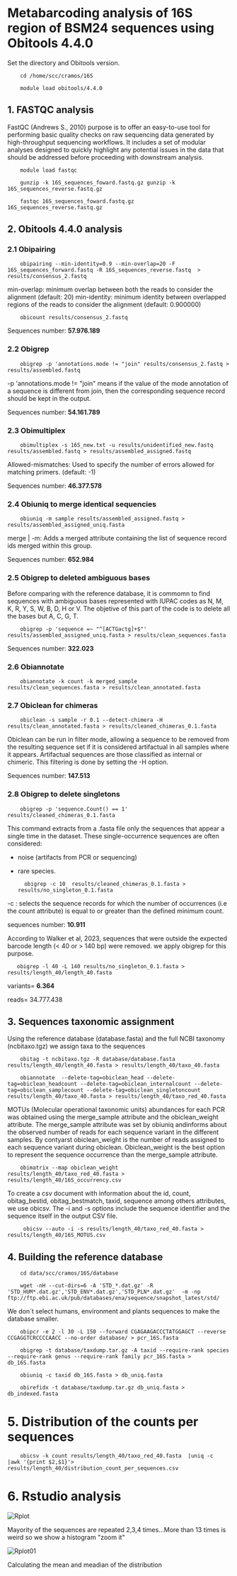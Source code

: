 # Metabarcoding analysis of 16S region of BSM24 sequences using Obitools 4.4.0 

Set the directory and Obitools version.

        cd /home/scc/cramos/16S

        module load obitools/4.4.0        

## 1. FASTQC analysis


FastQC (Andrews S., 2010) purpose is to offer an easy-to-use tool for performing basic quality checks on raw sequencing data generated by high-throughput sequencing workflows. It includes a set of modular analyses designed to quickly highlight any potential issues in the data that should be addressed before proceeding with downstream analysis.

        module load fastqc
        
        gunzip -k 16S_sequences_foward.fastq.gz gunzip -k 16S_sequences_reverse.fastq.gz
        
        fastqc 16S_sequences_foward.fastq.gz 16S_sequences_reverse.fastq.gz

## 2. Obitools 4.4.0  analysis

### 2.1 Obipairing

        obipairing --min-identity=0.9 --min-overlap=20 -F 16S_sequences_forward.fastq -R 16S_sequences_reverse.fastq  > results/consensus_2.fastq

min-overlap: minimum overlap between both the reads to consider the alignment (default: 20)
min-identity: minimum identity between overlapped regions of the reads to consider the alignment (default: 0.900000)

        obicount results/consensus_2.fastq

Sequences number: **57.976.189**

### 2.2 Obigrep

        obigrep -p 'annotations.mode != "join" results/consensus_2.fastq > results/assembled.fastq

-p 'annotations.mode != "join" means if the value of the mode annotation of a sequence is different from join, then the corresponding sequence record should be kept in the output.

Sequences number: **54.161.789**

### 2.3 Obimultiplex

        obimultiplex -s 16S_new.txt -u results/unidentified_new.fastq results/assembled.fastq > results/assembled_assigned.fastq
      
Allowed-mismatches: Used to specify the number of errors allowed for matching primers. (default: -1)

Sequences number: **46.377.578**

### 2.4 Obiuniq to merge identical sequencies 

        obiuniq -m sample results/assembled_assigned.fastq > results/assembled_assigned_uniq.fasta

merge | -m: Adds a merged attribute containing the list of sequence record ids merged within this group.

Sequences number: **652.984**

### 2.5 Obigrep to deleted ambiguous bases

Before comparing with the reference database, it is commomn to find sequences with ambiguous bases represented with IUPAC codes as N, M, K, R, Y, S, W, B, D, H or V.
The objetive of this part of the code is to delete all the bases but A, C, G, T. 


        obigrep -p 'sequence =~ "^[ACTGactg]+$"' results/assembled_assigned_uniq.fasta > results/clean_sequences.fasta

Sequences number: **322.023**

### 2.6 Obiannotate

        obiannotate -k count -k merged_sample results/clean_sequences.fasta > results/clean_annotated.fasta

### 2.7 Obiclean for chimeras

        obiclean -s sample -r 0.1 --detect-chimera -H results/clean_annotated.fasta > results/cleaned_chimeras_0.1.fasta

Obiclean can be run in filter mode, allowing a sequence to be removed from the resulting sequence set if it is considered artifactual in all samples where it appears. Artifactual                sequences are those classified as internal or chimeric. This filtering is done by setting the -H option.

Sequences number: **147.513**

### 2.8 Obigrep to delete singletons 

        obigrep -p 'sequence.Count() == 1' results/cleaned_chimeras_0.1.fasta

This command extracts from a .fasta file only the sequences that appear a single time in the dataset. These single-occurrence sequences are often considered:
- noise (artifacts from PCR or sequencing)
- rare species.

        obigrep -c 10  results/cleaned_chimeras_0.1.fasta > results/no_singleton_0.1.fasta

-c <COUNT>: selects the sequence records for which the number of occurrences (i.e the count attribute) is equal to or greater than the defined minimum count.

sequences number: **10.911**

According to Walker et al, 2023, sequences that were outside the expected barcode length (< 40 or > 140 bp) were removed. we apply obigrep for this purpose.

       obigrep -l 40 -L 140 results/no_singleton_0.1.fasta > results/length_40/length_40.fasta  
        
variants= **6.364**

reads= 34.777.438

## 3. Sequences taxonomic assignment

Using the reference database (database.fasta) and the full NCBI taxonomy (ncbitaxo.tgz) we assign taxa to the sequences

        obitag -t ncbitaxo.tgz -R database/database.fasta results/length_40/length_40.fasta > results/length_40/taxo_40.fasta

        obiannotate  --delete-tag=obiclean_head --delete-tag=obiclean_headcount --delete-tag=obiclean_internalcount --delete-tag=obiclean_samplecount --delete-tag=obiclean_singletoncount results/length_40/taxo_40.fasta > results/length_40/taxo_red_40.fasta

MOTUs (Molecular operational taxonomic units) abundances for each PCR was obtained using the merge_sample attribute and the obiclean_weight attribute. 
The merge_sample attribute was set by obiuniq andinforms about the observed number of reads for each sequence variant in the different samples. By contyarst obiclean_weight is the number of reads assigned to each sequence variant during obiclean. Obiclean_weight is the best option to represent the sequence occurrence than the merge_sample attribute.

        obimatrix --map obiclean_weight results/length_40/taxo_red_40.fasta > results/length_40/16S_occurrency.csv

To create a csv document with information about the id, count, obitag_bestid, obitag_bestmatch, taxid, sequence among others attributes, we use obicsv. The -i and -s options include the sequence identifier and the sequence itself in the output CSV file.
        
         obicsv --auto -i -s results/length_40/taxo_red_40.fasta > results/length_40/16S_MOTUS.csv

## 4. Building the reference database 

        cd data/scc/cramos/16S/database

        wget -nH --cut-dirs=6 -A 'STD_*.dat.gz' -R 'STD_HUM*.dat.gz','STD_ENV*.dat.gz','STD_PLN*.dat.gz'  -m -np ftp://ftp.ebi.ac.uk/pub/databases/ena/sequence/snapshot_latest/std/

We don´t select  humans, environment and plants sequences to make the database smaller.

        obipcr -e 2 -l 30 -L 150 --forward CGAGAAGACCCTATGGAGCT --reverse CCGAGGTCRCCCCAACC --no-order database/ > pcr_16S.fasta

        obigrep -t database/taxdump.tar.gz -A taxid --require-rank species --require-rank genus --require-rank family pcr_16S.fasta > db_16S.fasta

        obiuniq -c taxid db_16S.fasta > db_uniq.fasta

        obirefidx -t database/taxdump.tar.gz db_uniq.fasta > db_indexed.fasta


# 5. Distribution of the counts per sequences

        obicsv -k count results/length_40/taxo_red_40.fasta  |uniq -c  |awk '{print $2,$1}'> results/length_40/distribution_count_per_sequences.csv

# 6. Rstudio analysis

![Rplot](https://github.com/user-attachments/assets/900947ec-8343-4e07-805c-92620f202c98)

Mayority of the sequences are repeated 2,3,4 times...More than 13 times is weird so we show a histogram "zoom it"

![Rplot01](https://github.com/user-attachments/assets/dfb2673a-fa89-466c-b0ed-a5f3c0ae4f8d)

Calculating the mean and meadian of the distribution 








